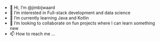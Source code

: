 - 👋 Hi, I’m @jimbijwaard
- 👀 I’m interested in Full-stack development and data science
- 🌱 I’m currently learning Java and Kotlin
- 💞️ I’m looking to collaborate on fun projects where I can learn something new
- 📫 How to reach me ...

<!---
jimbijwaard/jimbijwaard is a ✨ special ✨ repository because its `README.md` (this file) appears on your GitHub profile.
You can click the Preview link to take a look at your changes.
--->
